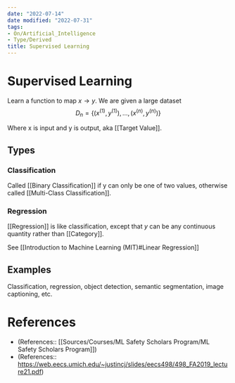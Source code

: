 ```yaml
---
date: "2022-07-14"
date modified: "2022-07-31"
tags:
- On/Artificial_Intelligence
- Type/Derived
title: Supervised Learning
---
```


# Supervised Learning
Learn a function to map $x\to y$. We are given a large dataset
$$D_n = \{(x^{(1)}, y^{(1)}), …, (x^{(n)}, y^{(n)})\}$$

Where x is input and y is output, aka [[Target Value]].

## Types

### Classification
Called [[Binary Classification]] if y can only be one of two values, otherwise called [[Multi-Class Classification]].

### Regression
[[Regression]] is like classification, except that $y$ can be any continuous quantity rather than [[Category]].

See [[Introduction to Machine Learning (MIT)#Linear Regression]]

## Examples
Classification, regression, object detection, semantic segmentation, image captioning, etc.

# References
- (References:: [[Sources/Courses/ML Safety Scholars Program/ML Safety Scholars Program]])
- (References:: https://web.eecs.umich.edu/~justincj/slides/eecs498/498_FA2019_lecture21.pdf)
